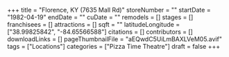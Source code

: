 +++
title = "Florence, KY (7635 Mall Rd)"
storeNumber = ""
startDate = "1982-04-19"
endDate = ""
cuDate = ""
remodels = []
stages = []
franchisees = []
attractions = []
sqft = ""
latitudeLongitude = ["38.99825842", "-84.65566588"]
citations = []
contributors = []
downloadLinks = []
pageThumbnailFile = "aEQwdC5UiLmBAXLVeM05.avif"
tags = ["Locations"]
categories = ["Pizza Time Theatre"]
draft = false
+++
